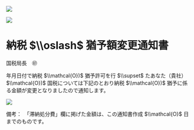 ![](https://www.nta.go.jp/tmp/4cbe5a05-1ec6-45f2-aa43-4efbf774578f/images/287fe8443542713b366a5815219eee1d1938a3f7e8fecbf016f3975c5966e6dd.jpg)

![](https://www.nta.go.jp/tmp/4cbe5a05-1ec6-45f2-aa43-4efbf774578f/images/f62aa9b3f1882dd1654ff68c7e63c89bf499a640d18ae0a4e33be543f317605f.jpg)

# 納税 $\\oslash$ 猶予額変更通知書

国税局長　㊞

年月日付で納税 $\\mathcal{O})$ 猶予許可を行 $\\supset$ たあなた（貴社） $\\mathcal{O})$ 国税については下記のとおり納税 $\\mathcal{O})$ 猶予に係る金額が変更となりましたので通知します。

![](https://www.nta.go.jp/tmp/4cbe5a05-1ec6-45f2-aa43-4efbf774578f/images/62b374c4f6ade174480a67d13cfd9f43454501433a0835d406ba080a0b92c3e3.jpg)

備考：　「滞納処分費」欄に掲げた金額は、この通知書作成 $\\mathcal{O}$ 日までのものです。